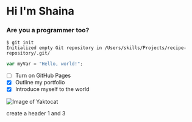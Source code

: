 # Hi I'm Shaina
### Are you a programmer too?

```
$ git init
Initialized empty Git repository in /Users/skills/Projects/recipe-repository/.git/
```

``` javascript
var myVar = "Hello, world!";
```

- [ ] Turn on GitHub Pages
- [x] Outline my portfolio
- [x] Introduce myself to the world

![Image of Yaktocat](https://octodex.github.com/images/yaktocat.png)






















create a header 1 and 3
